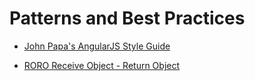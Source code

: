 # Patterns and Best Practices

* [John Papa's AngularJS Style Guide](https://github.com/johnpapa/angular-styleguide/blob/master/a1/README.md)

* [RORO Receive Object - Return Object](https://medium.freecodecamp.org/elegant-patterns-in-modern-javascript-roro-be01e7669cbd)
